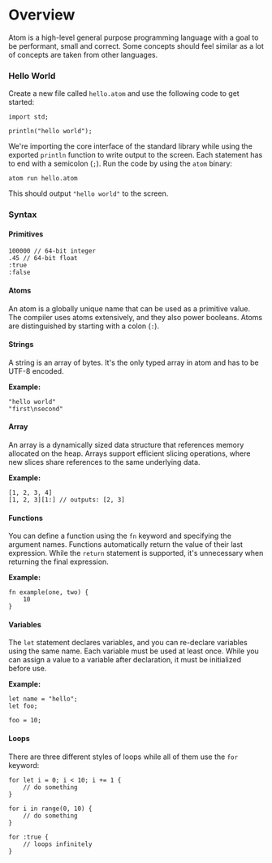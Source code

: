 # Overview

Atom is a high-level general purpose programming language with a goal to be performant, small and correct. Some concepts should feel similar as a lot of concepts are taken from other languages.

### Hello World

Create a new file called `hello.atom` and use the following code to get started:

```
import std;

println("hello world");
```

We're importing the core interface of the standard library while using the exported `println` function to write output to the screen. Each statement has to end with a semicolon (`;`). Run the code by using the `atom` binary:

```
atom run hello.atom
```

This should output `"hello world"` to the screen.

### Syntax

#### Primitives

```
100000 // 64-bit integer
.45 // 64-bit float
:true
:false
```

#### Atoms

An atom is a globally unique name that can be used as a primitive value. The compiler uses atoms extensively, and they also power booleans. Atoms are distinguished by starting with a colon (`:`).

#### Strings

A string is an array of bytes. It's the only typed array in atom and has to be UTF-8 encoded.

**Example:**

```
"hello world"
"first\nsecond"
```

#### Array

An array is a dynamically sized data structure that references memory allocated on the heap. Arrays support efficient slicing operations, where new slices share references to the same underlying data.

**Example:**

```
[1, 2, 3, 4]
[1, 2, 3][1:] // outputs: [2, 3]
```

#### Functions

You can define a function using the `fn` keyword and specifying the argument names. Functions automatically return the value of their last expression. While the `return` statement is supported, it's unnecessary when returning the final expression.

**Example:**

```
fn example(one, two) {
    10
}
```

#### Variables

The `let` statement declares variables, and you can re-declare variables using the same name. Each variable must be used at least once. While you can assign a value to a variable after declaration, it must be initialized before use.

**Example:**

```
let name = "hello";
let foo;

foo = 10;
```

#### Loops

There are three different styles of loops while all of them use the `for` keyword:

```
for let i = 0; i < 10; i += 1 {
    // do something
}

for i in range(0, 10) {
    // do something
}

for :true {
    // loops infinitely
}
```
